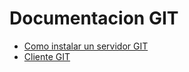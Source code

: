 # Documentacion GIT


* [Como instalar un servidor GIT](guia/comoinstalarunservidorGIT.rst)
* [Cliente GIT](guia/clienteGIT.rst)
